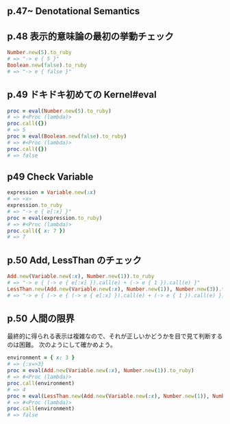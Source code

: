## p.47~ Denotational Semantics

## p.48 表示的意味論の最初の挙動チェック

```ruby
Number.new(5).to_ruby
# => "-> e { 5 }"
Boolean.new(false).to_ruby
# => "-> e { false }"
```


## p.49 ドキドキ初めての Kernel#eval

```ruby
proc = eval(Number.new(5).to_ruby)
# => #<Proc (lambda)>
proc.call({})
# => 5
proc = eval(Boolean.new(false).to_ruby)
# => #<Proc (lambda)>
proc.call({})
# => false
```


## p49 Check Variable
```ruby
expression = Variable.new(:x)
# => «x»
expression.to_ruby
# => "-> e { e[:x] }"
proc = eval(expression.to_ruby)
# => #<Proc (lambda)>
proc.call({ x: 7 })
# => 7
```

## p.50 Add, LessThan のチェック

```ruby
Add.new(Variable.new(:x), Number.new(1)).to_ruby
# => "-> e { (-> e { e[:x] }).call(e) + (-> e { 1 }).call(e) }"
LessThan.new(Add.new(Variable.new(:x), Number.new(1)), Number.new(3)).to_ruby
# => "-> e { (-> e { (-> e { e[:x] }).call(e) + (-> e { 1 }).call(e) }).call(e) < ↵ (-> e { 3 }).call(e) }"
```


## p.50 人間の限界
最終的に得られる表示は複雑なので、それが正しいかどうかを目で見て判断するのは困難。
次のようにして確かめよう。

```Ruby
environment = { x: 3 }
# => {:x=>3}
proc = eval(Add.new(Variable.new(:x), Number.new(1)).to_ruby)
# => #<Proc (lambda)>
proc.call(environment)
# => 4
proc = eval(LessThan.new(Add.new(Variable.new(:x), Number.new(1)), Number.new(3)).to_ruby )
# => #<Proc (lambda)>
proc.call(environment)
# => false
```
